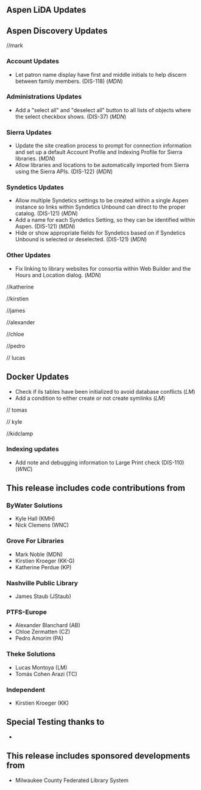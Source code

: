 ## Aspen LiDA Updates

## Aspen Discovery Updates
//mark 
### Account Updates
- Let patron name display have first and middle initials to help discern between family members. (DIS-118) (*MDN*)

### Administrations Updates
- Add a "select all" and "deselect all" button to all lists of objects where the select checkbox shows. (DIS-37) (*MDN*)

### Sierra Updates
- Update the site creation process to prompt for connection information and set up a default Account Profile and Indexing Profile for Sierra libraries. (*MDN*)
- Allow libraries and locations to be automatically imported from Sierra using the Sierra APIs. (DIS-122) (*MDN*)

### Syndetics Updates
- Allow multiple Syndetics settings to be created within a single Aspen instance so links within Syndetics Unbound can direct to the proper catalog. (DIS-121) (*MDN*)
- Add a name for each Syndetics Setting, so they can be identified within Aspen. (DIS-121) (*MDN*)
- Hide or show appropriate fields for Syndetics based on if Syndetics Unbound is selected or deselected. (DIS-121) (*MDN*)

### Other Updates
- Fix linking to library websites for consortia within Web Builder and the Hours and Location dialog. (*MDN*)

//katherine

//kirstien

//james

//alexander

//chloe

//pedro

// lucas
## Docker Updates
- Check if ils tables have been initialized to avoid database conflicts (*LM*)
- Add a condition to either create or not create symlinks (*LM*)

// tomas

// kyle

//kidclamp
### Indexing updates
- Add note and debugging information to Large Print check (DIS-110) (*WNC*)

## This release includes code contributions from
### ByWater Solutions
  - Kyle Hall (KMH)
  - Nick Clemens (WNC)

### Grove For Libraries
  - Mark Noble (MDN)
  - Kirstien Kroeger (KK-G)
  - Katherine Perdue (KP)

### Nashville Public Library
  - James Staub (JStaub)

### PTFS-Europe
  - Alexander Blanchard (AB)
  - Chloe Zermatten (CZ)
  - Pedro Amorim (PA)

### Theke Solutions
  - Lucas Montoya (LM)
  - Tomás Cohen Arazi (TC)

### Independent
  - Kirstien Kroeger (KK)

## Special Testing thanks to
- 

## This release includes sponsored developments from
- Milwaukee County Federated Library System
